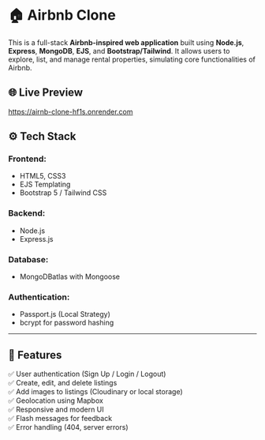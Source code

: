 # 🏠 Airbnb Clone

This is a full-stack **Airbnb-inspired web application** built using **Node.js**, **Express**, **MongoDB**, **EJS**, and **Bootstrap/Tailwind**. It allows users to explore, list, and manage rental properties, simulating core functionalities of Airbnb.

## 🌐 Live Preview
https://airnb-clone-hf1s.onrender.com

## ⚙️ Tech Stack

### Frontend:
- HTML5, CSS3
- EJS Templating
- Bootstrap 5 / Tailwind CSS

### Backend:
- Node.js
- Express.js

### Database:
- MongoDBatlas with Mongoose

### Authentication:
- Passport.js (Local Strategy)
- bcrypt for password hashing

---

## 🔑 Features

✅ User authentication (Sign Up / Login / Logout)  
✅ Create, edit, and delete listings  
✅ Add images to listings (Cloudinary or local storage)  
✅ Geolocation using Mapbox  
✅ Responsive and modern UI  
✅ Flash messages for feedback  
✅ Error handling (404, server errors)

